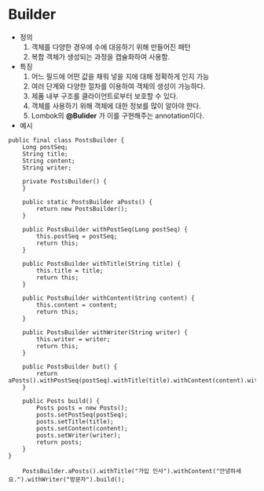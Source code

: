 # Builder 
- 정의
  1. 객체를 다양한 경우에 수에 대응하기 위해 만들어진 패턴
  2. 복합 객체가 생성되는 과정을 캡슐화하여 사용함. 
- 특징
  1. 어느 필드에 어떤 값을 채워 넣을 지에 대해 정확하게 인지 가능
  2. 여러 단계와 다양한 절차를 이용하여 객체의 생성이 가능하다.
  3. 제품 내부 구조를 클라이언트로부터 보호할 수 있다.
  4. 객체를 사용하기 위해 객체에 대한 정보를 많이 알아야 한다.
  5. Lombok의 **@Bulider** 가 이를 구현해주는 annotation이다.  
- 예시
```
public final class PostsBuilder {
    Long postSeq;
    String title;
    String content;
    String writer;

    private PostsBuilder() {
    }

    public static PostsBuilder aPosts() {
        return new PostsBuilder();
    }

    public PostsBuilder withPostSeq(Long postSeq) {
        this.postSeq = postSeq;
        return this;
    }

    public PostsBuilder withTitle(String title) {
        this.title = title;
        return this;
    }

    public PostsBuilder withContent(String content) {
        this.content = content;
        return this;
    }

    public PostsBuilder withWriter(String writer) {
        this.writer = writer;
        return this;
    }

    public PostsBuilder but() {
        return aPosts().withPostSeq(postSeq).withTitle(title).withContent(content).withWriter(writer);
    }

    public Posts build() {
        Posts posts = new Posts();
        posts.setPostSeq(postSeq);
        posts.setTitle(title);
        posts.setContent(content);
        posts.setWriter(writer);
        return posts;
    }
}
```
```
    PostsBuilder.aPosts().withTitle("가입 인사").withContent("안녕하세요.").withWriter("방문자").build();
```
